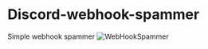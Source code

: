 # Discord-webhook-spammer
Simple webhook spammer
![WebHookSpammer](https://user-images.githubusercontent.com/101747915/163633029-6701eaf8-50f7-46f5-aae0-bbde2ee153ce.png)
